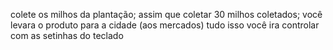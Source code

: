 colete os milhos da plantação;
assim que coletar 30 milhos coletados;
você levara o produto para a cidade (aos mercados)
tudo isso você ira controlar com as setinhas do teclado
